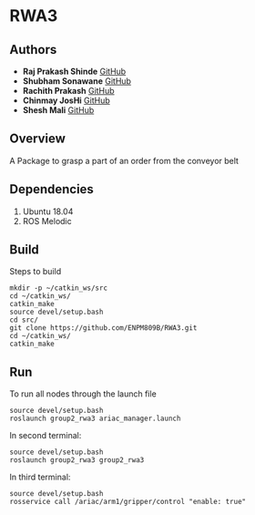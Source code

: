 # RWA3

## Authors

* **Raj Prakash Shinde** [GitHub](https://github.com/RajPShinde)
* **Shubham Sonawane** [GitHub](https://github.com/shubham1925)
* **Rachith Prakash** [GitHub](https://github.com/RachithP)
* **Chinmay JosHi** [GitHub](https://github.com/Chinj17)
* **Shesh Mali** [GitHub](https://github.com/smali08)


## Overview
A Package to grasp a part of an order from the conveyor belt

## Dependencies
1. Ubuntu 18.04
2. ROS Melodic

## Build
Steps to build
```
mkdir -p ~/catkin_ws/src
cd ~/catkin_ws/
catkin_make
source devel/setup.bash
cd src/
git clone https://github.com/ENPM809B/RWA3.git
cd ~/catkin_ws/
catkin_make
```
## Run
To run all nodes through the launch file
```
source devel/setup.bash
roslaunch group2_rwa3 ariac_manager.launch
```
In second terminal:
```
source devel/setup.bash
roslaunch group2_rwa3 group2_rwa3
```

In third terminal:
```
source devel/setup.bash
rosservice call /ariac/arm1/gripper/control "enable: true"
```

